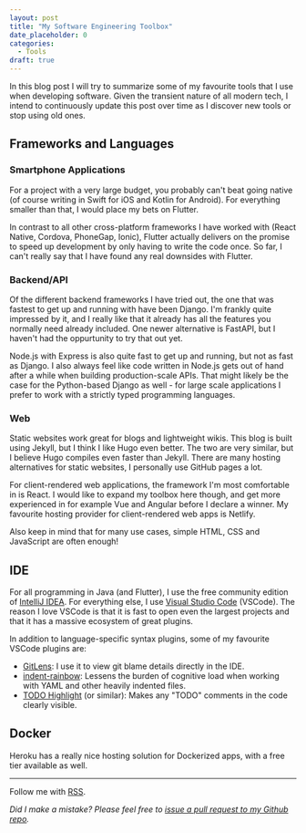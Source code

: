 ```yaml
---
layout: post
title: "My Software Engineering Toolbox"
date_placeholder: 0
categories:
  - Tools
draft: true
---
```


In this blog post I will try to summarize some of my favourite tools that I use when developing software.
Given the transient nature of all modern tech, I intend to continuously update this post over time as I discover new tools or stop using old ones.

## Frameworks and Languages

### Smartphone Applications

For a project with a very large budget, you probably can't beat going native (of course writing in Swift for iOS and Kotlin for Android). For everything smaller than that, I would place my bets on Flutter.

In contrast to all other cross-platform frameworks I have worked with (React Native, Cordova, PhoneGap, Ionic), Flutter actually delivers on the promise to speed up development by only having to write the code once. So far, I can't really say that I have found any real downsides with Flutter.

### Backend/API

Of the different backend frameworks I have tried out, the one that was fastest to get up and running with have been Django. I'm frankly quite impressed by it, and I really like that it already has all the features you normally need already included. One newer alternative is FastAPI, but I haven't had the oppurtunity to try that out yet.

Node.js with Express is also quite fast to get up and running, but not as fast as Django. I also always feel like code written in Node.js gets out of hand after a while when building production-scale APIs. That might likely be the case for the Python-based Django as well - for large scale applications I prefer to work with a strictly typed programming languages.

### Web

Static websites work great for blogs and lightweight wikis. This blog is built using Jekyll, but I think I like Hugo even better. The two are very similar, but I believe Hugo compiles even faster than Jekyll. There are many hosting alternatives for static websites, I personally use GitHub pages a lot.

For client-rendered web applications, the framework I'm most comfortable in is React. I would like to expand my toolbox here though, and get more experienced in for example Vue and Angular before I declare a winner. My favourite hosting provider for client-rendered web apps is Netlify.

Also keep in mind that for many use cases, simple HTML, CSS and JavaScript are often enough!

## IDE

For all programming in Java (and Flutter), I use the free community edition of [IntelliJ IDEA](https://www.jetbrains.com/idea/). For everything else, I use [Visual Studio Code](https://code.visualstudio.com/) (VSCode). The reason I love VSCode is that it is fast to open even the largest projects and that it has a massive ecosystem of great plugins.

In addition to language-specific syntax plugins, some of my favourite VSCode plugins are:

- [GitLens](https://marketplace.visualstudio.com/items?itemName=eamodio.gitlens): I use it to view git blame details directly in the IDE.
- [indent-rainbow](https://marketplace.visualstudio.com/items?itemName=oderwat.indent-rainbow): Lessens the burden of cognitive load when working with YAML and other heavily indented files.
- [TODO Highlight](https://marketplace.visualstudio.com/items?itemName=wayou.vscode-todo-highlight) (or similar): Makes any "TODO" comments in the code clearly visible.

## Docker

Heroku has a really nice hosting solution for Dockerized apps, with a free tier available as well.

---

Follow me with [RSS](https://sundin.github.io/feed.xml).

_Did I make a mistake? Please feel free to [issue a pull request to my Github repo](https://github.com/Sundin/sundin.github.io)._
